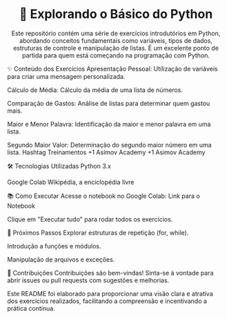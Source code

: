 <h1 align="center">🐍 Explorando o Básico do Python</h1>



<p align="center">
  Este repositório contém uma série de exercícios introdutórios em Python, abordando conceitos fundamentais como variáveis, tipos de dados, estruturas de controle e manipulação de listas. É um excelente ponto de partida para quem está começando na programação com Python.
</p>


✨ Conteúdo dos Exercícios
Apresentação Pessoal: Utilização de variáveis para criar uma mensagem personalizada.

Cálculo de Média: Cálculo da média de uma lista de números.

Comparação de Gastos: Análise de listas para determinar quem gastou mais.

Maior e Menor Palavra: Identificação da maior e menor palavra em uma lista.

Segundo Maior Valor: Determinação do segundo maior número em uma lista.​
Hashtag Treinamentos
+1
Asimov Academy
+1
Asimov Academy

🛠️ Tecnologias Utilizadas
Python 3.x

Google Colab​
Wikipédia, a enciclopédia livre

📚 Como Executar
Acesse o notebook no Google Colab: Link para o Notebook

Clique em "Executar tudo" para rodar todos os exercícios.​

🚀 Próximos Passos
Explorar estruturas de repetição (for, while).

Introdução a funções e módulos.

Manipulação de arquivos e exceções.​

🤝 Contribuições
Contribuições são bem-vindas! Sinta-se à vontade para abrir issues ou pull requests com sugestões e melhorias.​

Este README foi elaborado para proporcionar uma visão clara e atrativa dos exercícios realizados, facilitando a compreensão e incentivando a prática contínua.
